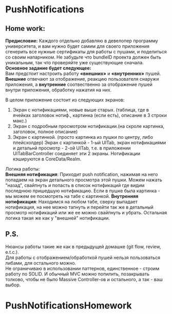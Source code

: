 # PushNotifications

## Home work: 
**Предисловие:** 
Каждого отдельно добавляю в девелопер программу университета, и вам нужно будет самим для своего приложения сгенерить все нужные сертификаты для работы с пушами, и поделиться со своим напарником. Не забудьте что bundleID проекта должен быть уникальным, так что проверяйте уже существующие сначала.  
**Основное задание будет следующее:**  
Вам предстоит настроить работу **«внешних»** и **«внутренних»** пушей.     
**Внешние** отвечают за отображение, реакцию пользователя снаружи приложения, а **внутренние** соотвественно за отображение пушей внутри приложения, обработку нажатия на них.     

В целом приложение состоит из следующих экранов:  
1. Экран с нотификациями, новые выше старых. (таблица, где в ячейках заголовок нотиф., картинка (если есть), описание в 3 строки макс.)  
2. Экран с подробным просмотром нотификации.(на скроле картинка, заголовок, полное описание)
3. Экран с картинкой. (просто картинка из пушки по центру, либо плейсхолдер) 
Экран с картинкой - 1-ый UITab, экран нотификациями и детальнй просмотр - 2-ой UITab, т.е. в приложении UITabBarController соединяет эти 2 экраны.
Нотификации кэшируются в CoreData/Realm.  

Логика работы:  
**Внешняя нотификация**: Приходит push notification, нажимая на него попадаем на экран детального просмотра этой пушки. Можем нажать "назад", свайпнуть и попасть в список нотификаций где видим последнюю пришедшую нотификацию. Если в пушке была картинка - мы можем ее посмотреть на табе с картинкой. 
**Внутренняя нотификация**: Находимся на любом табе, сверху выпадает нотификация, на нее можно тапнуть и перейти так же в детальный просмотр нотификаций или же ее можно свайпнуть и убрать. Остальная логика такая же как у "внешней" нотификации.  
## P.S. 
Нюансы работы такие же как в предыдущей домашке (git flow, review, e.t.c.).   
Для работы с отображением/обработкой пушей нельзя пользоваться либами, для остального можно.   
Не ограничиваю в использовании паттернов, единственное - строим работу по SOLID. И обычный MVC можно попилить, позакрывать толково, чтобы не было Massive Controller-ов и остального, а так - ваш выбор. 
# PushNotificationsHomework
